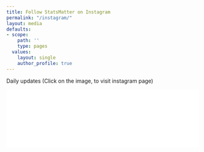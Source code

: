 ```yaml
---
title: Follow StatsMatter on Instagram
permalink: "/instagram/"
layout: media
defaults:
- scope:
    path: ''
    type: pages
  values:
    layout: single
    author_profile: true
---
```


Daily updates (Click on the image, to visit instagram page)

<!-- LightWidget WIDGET --><script src="//lightwidget.com/widgets/lightwidget.js"></script><iframe src="//lightwidget.com/widgets/9eb7787943cd559c978f3ace1a126582.html" scrolling="no" allowtransparency="true" class="lightwidget-widget" style="width: 100%; border: 0; overflow: hidden;"></iframe>


